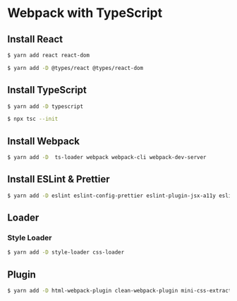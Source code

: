 # Webpack with TypeScript


## Install React

```bash
$ yarn add react react-dom
```

```bash
$ yarn add -D @types/react @types/react-dom
```

## Install TypeScript

```bash
$ yarn add -D typescript
```

```bash
$ npx tsc --init
```

## Install Webpack

```bash
$ yarn add -D  ts-loader webpack webpack-cli webpack-dev-server
```


## Install ESLint & Prettier

```bash
$ yarn add -D eslint eslint-config-prettier eslint-plugin-jsx-a11y eslint-plugin-prettier eslint-plugin-react eslint-plugin-react-hooks prettier @typescript-eslint/eslint-plugin @typescript-eslint/parser
```

## Loader

### Style Loader


```bash
$ yarn add -D style-loader css-loader
```

## Plugin

```bash
$ yarn add -D html-webpack-plugin clean-webpack-plugin mini-css-extract-plugin
```


